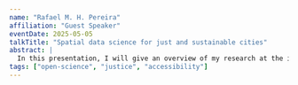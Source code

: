 ```yaml
---
name: "Rafael M. H. Pereira"
affiliation: "Guest Speaker"
eventDate: 2025-05-05
talkTitle: "Spatial data science for just and sustainable cities"
abstract: |
  In this presentation, I will give an overview of my research at the intersection of spatial data science, urban analytics and accessibility, and sustainable mobility. Specifically, I will showcase work related to the development of open data science tools and methods for transportation network modeling used to examine spatial accessibility, energy use and the environmental performance of urban mobility systems. These tools contribute to research and planning by aiding researchers, students, and practitioners in effectively handling large-scale geospatial data for the examination of urban transportation networks and mobility futures. I will give particular attention to two projects related to: (1) a new scalable computational model to estimate public transport emissions at high spatial and temporal resolutions; and (2) recent developments of powerful multimodal routing models and their contribution to the analysis of socioeconomic and spatial inequalities in access to opportunities. At the end, I will discuss some of the advantages and limitations of these tools and models, reflecting on new research avenues for using spatial data science for sustainable and inclusive cities.
tags: ["open-science", "justice", "accessibility"]
---
```

